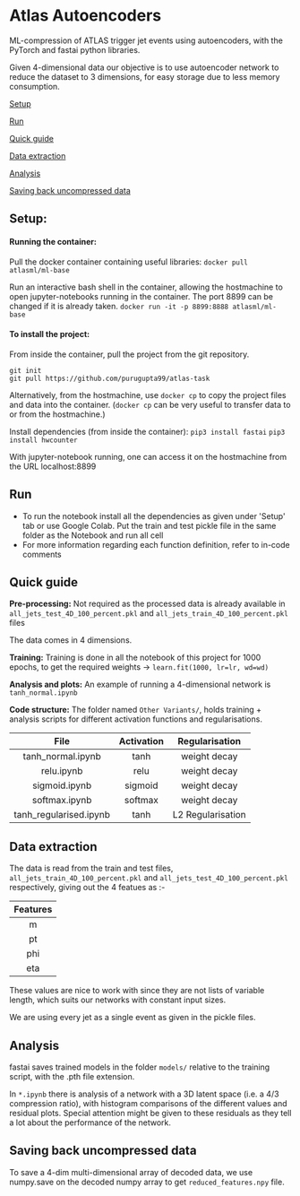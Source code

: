 # Atlas Autoencoders


ML-compression of ATLAS trigger jet events using autoencoders, with the PyTorch and fastai python libraries.

Given 4-dimensional data our objective is to use autoencoder network to reduce the dataset to 3 dimensions, for easy storage due to less memory consumption.


[Setup](#setup)

[Run](#run)

[Quick guide](#quick-guide)

[Data extraction](#data-extraction)

[Analysis](#analysis)

[Saving back uncompressed data](#saving-back-uncompressed-data)

## Setup:
#### Running the container:
Pull the docker container containing useful libraries:
`docker pull atlasml/ml-base`

Run an interactive bash shell in the container, allowing the hostmachine to open jupyter-notebooks running in the container. The port 8899 can be changed if it is already taken.
`docker run -it -p 8899:8888 atlasml/ml-base`

#### To install the project:

From inside the container, pull the project from the git repository.
```
git init
git pull https://github.com/purugupta99/atlas-task
```

Alternatively, from the hostmachine, use `docker cp` to copy the project files and data into the container. (`docker cp` can be very useful to transfer data to or from the hostmachine.)

Install dependencies (from inside the container):
`pip3 install fastai`
`pip3 install hwcounter`

With jupyter-notebook running, one can access it on the hostmachine from the URL localhost:8899


## Run
- To run the notebook install all the dependencies as given under 'Setup' tab or use Google Colab. Put the train and test pickle file in the same folder as the Notebook and run all cell
- For more information regarding each function definition, refer to in-code comments

## Quick guide
**Pre-processing:** Not required as the processed data is already available in `all_jets_test_4D_100_percent.pkl` and `all_jets_train_4D_100_percent.pkl` files

The data comes in 4 dimensions.

**Training:** Training is done in all the notebook of this project for 1000 epochs, to get the required weights -> `learn.fit(1000, lr=lr, wd=wd)` 

**Analysis and plots:** An example of running a 4-dimensional network is `tanh_normal.ipynb`

**Code structure:** The folder named `Other Variants/`, holds training + analysis scripts for different activation functions and regularisations.

|File|Activation|Regularisation|
|:---:|:---:|:---:|
|tanh_normal.ipynb|tanh|weight decay|
|relu.ipynb|relu|weight decay|
|sigmoid.ipynb|sigmoid|weight decay|
|softmax.ipynb|softmax|weight decay|
|tanh_regularised.ipynb|tanh|L2 Regularisation|

## Data extraction
The data is read from the train and test files, `all_jets_train_4D_100_percent.pkl` and `all_jets_test_4D_100_percent.pkl` respectively, giving out the 4 featues as :-

|Features|
|:---:|
|m|
|pt|
|phi|
|eta|

These values are nice to work with since they are not lists of variable length, which suits our networks with constant input sizes.

We are using every jet as a single event as given in the pickle files.

## Analysis
fastai saves trained models in the folder `models/` relative to the training script, with the .pth file extension. 

In `*.ipynb` there is analysis of a network with a 3D latent space (i.e. a 4/3 compression ratio), with histogram comparisons of the different values and residual plots. Special attention might be given to these residuals as they tell a lot about the performance of the network.

## Saving back uncompressed data
To save a 4-dim multi-dimensional array of decoded data, we use numpy.save on the decoded numpy array to get `reduced_features.npy` file.

